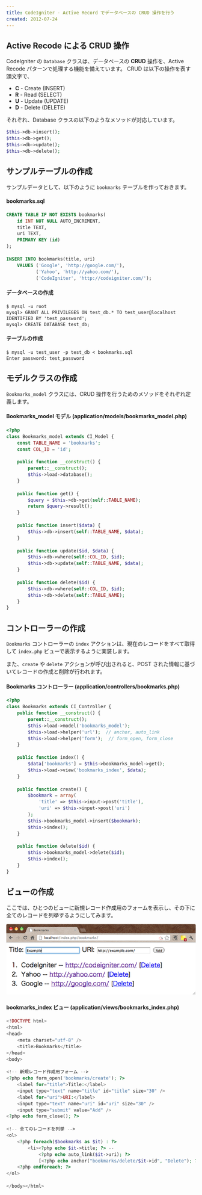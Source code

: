 ```yaml
---
title: CodeIgniter - Active Record でデータベースの CRUD 操作を行う
created: 2012-07-24
---
```


Active Recode による CRUD 操作
----

CodeIgniter の `Database` クラスは、データベースの **CRUD** 操作を、Active Recode パターンで処理する機能を備えています。
CRUD は以下の操作を表す頭文字で、

- **C** - Create (INSERT)
- **R** - Read (SELECT)
- **U** - Update (UPDATE)
- **D** - Delete (DELETE)

それぞれ、Database クラスの以下のようなメソッドが対応しています。

~~~ php
$this->db->insert();
$this->db->get();
$this->db->update();
$this->db->delete();
~~~


サンプルテーブルの作成
----

サンプルデータとして、以下のように `bookmarks` テーブルを作っておきます。

#### bookmarks.sql

~~~ sql
CREATE TABLE IF NOT EXISTS bookmarks(
    id INT NOT NULL AUTO_INCREMENT,
    title TEXT,
    uri TEXT,
    PRIMARY KEY (id)
);

INSERT INTO bookmarks(title, uri)
    VALUES ('Google', 'http://google.com/'),
           ('Yahoo', 'http://yahoo.com/'),
           ('CodeIgniter', 'http://codeigniter.com/');
~~~

#### データベースの作成

~~~
$ mysql -u root
mysql> GRANT ALL PRIVILEGES ON test_db.* TO test_user@localhost IDENTIFIED BY 'test_password';
mysql> CREATE DATABASE test_db;
~~~

#### テーブルの作成

~~~
$ mysql -u test_user -p test_db < bookmarks.sql
Enter password: test_password
~~~


モデルクラスの作成
----

`Bookmarks_model` クラスには、CRUD 操作を行うためのメソッドをそれぞれ定義します。

#### Bookmarks_model モデル (application/models/bookmarks_model.php)

~~~ php
<?php
class Bookmarks_model extends CI_Model {
    const TABLE_NAME = 'bookmarks';
    const COL_ID = 'id';

    public function __construct() {
        parent::__construct();
        $this->load->database();
    }

    public function get() {
        $query = $this->db->get(self::TABLE_NAME);
        return $query->result();
    }

    public function insert($data) {
        $this->db->insert(self::TABLE_NAME, $data);
    }

    public function update($id, $data) {
        $this->db->where(self::COL_ID, $id);
        $this->db->update(self::TABLE_NAME, $data);
    }

    public function delete($id) {
        $this->db->where(self::COL_ID, $id);
        $this->db->delete(self::TABLE_NAME);
    }
}
~~~


コントローラーの作成
----

`Bookmarks` コントローラーの `index` アクションは、現在のレコードをすべて取得して `index.php` ビューで表示するように実装します。

また、`create` や `delete` アクションが呼び出されると、POST された情報に基づいてレコードの作成と削除が行われます。

#### Bookmarks コントローラー (application/controllers/bookmarks.php)

~~~ php
<?php
class Bookmarks extends CI_Controller {
    public function __construct() {
        parent::__construct();
        $this->load->model('bookmarks_model');
        $this->load->helper('url');  // anchor, auto_link
        $this->load->helper('form');  // form_open, form_close
    }

    public function index() {
        $data['bookmarks'] = $this->bookmarks_model->get();
        $this->load->view('bookmarks_index', $data);
    }

    public function create() {
        $bookmark = array(
            'title' => $this->input->post('title'),
            'uri' => $this->input->post('uri')
        );
        $this->bookmarks_model->insert($bookmark);
        $this->index();
    }

    public function delete($id) {
        $this->bookmarks_model->delete($id);
        $this->index();
    }
}
~~~


ビューの作成
----

ここでは、ひとつのビューに新規レコード作成用のフォームを表示し、その下に全てのレコードを列挙するようにしてみます。

![crud.png](./crud.png)

#### bookmarks_index ビュー (application/views/bookmarks_index.php)

~~~ php
<!DOCTYPE html>
<html>
<head>
    <meta charset="utf-8" />
    <title>Bookmarks</title>
</head>
<body>

<!-- 新規レコード作成用フォーム -->
<?php echo form_open('bookmarks/create'); ?>
    <label for="title">Title:</label>
    <input type="text" name="title" id="title" size="30" />
    <label for="uri">URI:</label>
    <input type="text" name="uri" id="uri" size="30" />
    <input type="submit" value="Add" />
<?php echo form_close(); ?>

<!-- 全てのレコードを列挙 -->
<ol>
    <?php foreach($bookmarks as $it) : ?>
        <li><?php echo $it->title; ?> --
            <?php echo auto_link($it->uri); ?>
            [<?php echo anchor("bookmarks/delete/$it->id", "Delete"); ?>]
    <?php endforeach; ?>
</ol>

</body></html>
~~~

